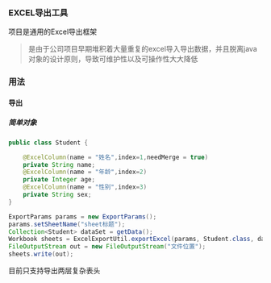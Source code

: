 ### EXCEL导出工具
项目是通用的Excel导出框架
> 是由于公司项目早期堆积着大量重复的excel导入导出数据，并且脱离java对象的设计原则，导致可维护性以及可操作性大大降低

### 用法

#### 导出

##### 简单对象
```java
public class Student {

    @ExcelColumn(name = "姓名",index=1,needMerge = true)
    private String name;
    @ExcelColumn(name = "年龄",index=2)
    private Integer age;
    @ExcelColumn(name = "性别",index=3)
    private String sex;
}

ExportParams params = new ExportParams();
params.setSheetName("sheet标题");
Collection<Student> dataSet = getData();
Workbook sheets = ExcelExportUtil.exportExcel(params, Student.class, dataSet);
FileOutputStream out = new FileOutputStream("文件位置");
sheets.write(out);
```

目前只支持导出两层复杂表头